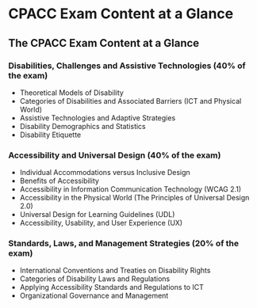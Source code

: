 # CPACC Exam Content at a Glance

## The CPACC Exam Content at a Glance

### Disabilities, Challenges and Assistive Technologies (40% of the exam)

- Theoretical Models of Disability
- Categories of Disabilities and Associated Barriers (ICT and Physical World)
- Assistive Technologies and Adaptive Strategies
- Disability Demographics and Statistics
- Disability Etiquette

### Accessibility and Universal Design (40% of the exam)

- Individual Accommodations versus Inclusive Design
- Benefits of Accessibility
- Accessibility in Information Communication Technology (WCAG 2.1)
- Accessibility in the Physical World (The Principles of Universal Design 2.0)
- Universal Design for Learning Guidelines (UDL)
- Accessibility, Usability, and User Experience (UX)

### Standards, Laws, and Management Strategies (20% of the exam)

- International Conventions and Treaties on Disability Rights
- Categories of Disability Laws and Regulations
- Applying Accessibility Standards and Regulations to ICT
- Organizational Governance and Management
